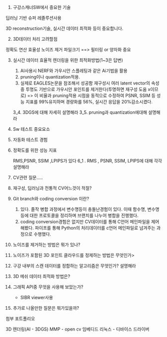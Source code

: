 1. 구강스캐너SW에서 중요한 기술

딥러닝 기반  슈퍼 레졸루션사용

3D reconstruction기술, 실시간 데이터 최적화 등이 중요합니다.


2. 3D데이터 처리 고려할점

정확도
연산 효율성
노이즈 제거
파일크기
==> 필터링 or 양자화 중요

3. 실시간 데이터 효율적 렌더링을 위한 최적화방법(1~3은 답변)

    1. AI사용시 NERF와 가우시안 스플레팅과 같은 Ai기법을 활용
    2. pruning이나 quantization적용.
    3. 실제로 EAGLES논문을 참조해서 성공함 재구성시 여러 latent vector의 속성중 투명도 기반으로 가우시안 포인트를 제거한다(투명하면 재구성 도움 x이므로) => 이 비율과 pruning적용 시점을 동적으로 수정하여 PSNR, SSIM 등 성능 지표를 99%유지하며 경량화를 56%, 실시간 응답을 20%감소시켰다.

    3_4. 3DGS에 대해 자세히 설명해라
    3_5. pruning과 quantization에대해 설명해라 

4. Sw 테스트 중요요소

5. 자동화 테스트 경험

6. 정확도를 위한 성능 지표

    RMS,PSNR, SSIM ,LPIPS가 있다
    6_1 . RMS , PSNR, SSIM, LPIPS에 대해 각각 설명해라

7. CV관련 질문.....

8. 재구성, 딥러닝과 전통적 CV어느것이 적절?

9. Git branch와 coding conversion  이란?

    1. 있다. 졸작 병합 과정에서 변수명등이 충돌난경험이 있다.
    이때 함수명, 변수명등에 대한 프로토콜을 정리하며 브랜치를 나누어 병합을 진행했다.
    2. coding conversion경험은 없지만 CV데이터를 통해 C언어 메인파일을 제어해봤다.
    파이프를 통해 Python의 처리데이터를  c언어 메인파일로 넘겨주는 과정으로 수행했다.

10. 노이즈를 제거하는 방법은 뭐가 있나?

11. 노이즈가 포함된 3D 포인트 클라우드를 정제하는 방법은 무엇인가>

12. 구강 내부의 스캔 데이터를 정합하는 알고리즘은 무엇인가? 설명해라

13. 3D 메쉬 데이터 최적화 방법은?

14. 그래픽 API중 무엇을 사용해 보았는가?
    - SIBR viewer사용
15. 추가로 나올만한 질문은 뭐가있을까?



첨부 포트폴리오

3D 렌더링(AI - 3DGS)
MMP - open cv
임베디드 리눅스 -  디바이스 드라이버